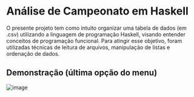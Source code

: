 # Análise de Campeonato em Haskell

O presente projeto tem como intuito organizar uma tabela de dados (em .csv) utilizando a linguagem de programação Haskell, visando entender conceitos de programação funcional. Para atingir esse objetivo, foram utilizadas técnicas de leitura de arquivos, manipulação de listas e ordenação de dados.

## Demonstração (última opção do menu)

![image](https://user-images.githubusercontent.com/76896958/224529025-f8e34ede-92ac-4f14-83c3-08d6d87394ab.png)
